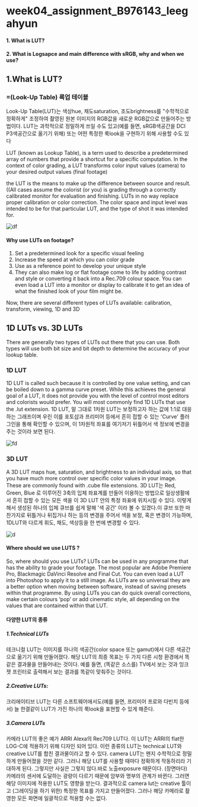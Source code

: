 # week04_assignment_B976143_leegahyun 
#### 1. What is LUT?
#### 2. What is Logsapce and main difference with sRGB, why and when we use?

## 1.What is LUT? 
### =(Look-Up Table) 룩업 테이블 
Look-Up Table(LUT)는 색상hue, 채도saturation, 조도brightness를 "수학적으로 정확하게" 조정하여 촬영된 원본 이미지의 RGB값을 새로운 RGB값으로 만들어주는 방법이다.
LUT는 과학적으로 정밀하게 쓰일 수도 있고(예를 들면, sRGB색공간을 DCI P3색공간으로 옮기기 위해) 또는 어떤 특정한 룩look을 구현하기 위해 사용할 수도 있다

LUT (known as Lookup Table), is a term used to describe a predetermined array of numbers that provide a shortcut for a specific computation. 
In the context of color grading, a LUT transforms color input values (camera) to your desired output values (final footage)

the LUT is the means to make up the difference between source and result.((All cases assume the colorist (or you) is grading through a correctly calibrated monitor for evaluation and finishing. LUTs in no way replace proper calibration or color correction.
The color space and input level was intended to be for that particular LUT, and the type of shot it was intended for.

![df](https://s.studiobinder.com/wp-content/uploads/2019/02/What-is-LUT-LUT-Color-Grading-Ridley-Scott-Film-LUTs-Pack.jpg)

#### Why use LUTs on footage?
1. Set a predetermined look for a specific visual feeling
2. Increase the speed at which you can color grade
3. Use as a reference point to develop your unique style
4. They can also make log or flat footage come to life by adding contrast and style or converting it back into a Rec.709 colour space.
You can even load a LUT into a monitor or display to calibrate it to get an idea of what the finished look of your film might be.

Now, there are several different types of LUTs available: calibration, transform, viewing, 1D and 3D


## 1D LUTs vs. 3D LUTs
There are generally two types of LUTs out there that you can use. Both types will use both bit size and bit depth to determine the accuracy
of your lookup table.

### 1D LUT 
1D LUT is called such because it is controlled by one value setting, and can be boiled down to a gamma curve preset. While this achieves the general goal of a LUT, it does not provide you with the level of control most editors and colorists would prefer. You will most commonly find 1D LUTs that use the .lut extension.
1D LUT, 말 그대로 1차원 LUT는 보정하고자 하는 값에 1:1로 대응하는 그래프이며 우린 이를 포토샵과 프리미어 등에서 흔히 접할 수 있는 'Curve' 플러그인을 통해 확인할 수 있으며, 이 1차원적 좌표를 여기저기 뒤틀어서 색 정보에 변경을 주는 것이라 보면 된다.

![fd](https://file.bodnara.co.kr/webedit/hardward/guide/lut/curve.jpg)

### 3D LUT
A 3D LUT maps hue, saturation, and brightness to an individual axis, so that you have much more control over specific color values in your image. These are commonly found with .cube file extensions.
3D LUT는 Red, Green, Blue 로 이루어진 3축의 입체 좌표계를 만들어 이용하는 방법으로 일상생활에서 흔히 접할 수 있는 모든 색을 이 3D LUT 안의 특정 좌표에 위치시킬 수 있다.
이렇게 해서 생성된 하나의 입체 큐브를 쉽게 말해 '색 공간' 이라 볼 수 있겠다.이 큐브 또한 마찬가지로 뒤틀거나 뒤집거나 하는 등의 변경을 주어서 색을 보정, 혹은 변경이 가능하며, 1DLUT와 다르게 휘도, 채도, 색상등을 한 번에 변경할 수 있다.

![d](https://file.bodnara.co.kr/webedit/hardward/guide/lut/lut.jpg)


#### Where should we use LUTS ?
So, where should you use LUTs? LUTs can be used in any programme that has the ability to grade your footage. 
The most popular are Adobe Premiere Pro, Blackmagic DaVinci Resolve and Final Cut. You can even load a LUT into Photoshop to apply it to a still image.
As LUTs are so universal they are a better option when moving between software, instead of saving presets within that programme. By using LUTs you can do quick overall corrections, make certain colours ‘pop’ or add cinematic style, all depending on the values that are contained within that LUT.

#### 다양한 LUT의 종류 
##### 1.Technical LUTs
테크니컬 LUT는 이미지를 하나의 색공간(color space 또는 gamut)에서 다른 색공간으로 옮기기 위해 만들어졌다.  해당 LUT의 최종 목표는 두 가지 다른 시청 환경에서 똑같은 결과물을 만들어내는 것이다. 예를 들면, (똑같은 소스를) TV에서 보는 것과 잉크젯 프린터로 출력해서 보는 결과를 똑같이 맞춰주는 것이다.

##### 2.Creative LUTs:
크리에이티브 LUT는 다른 소프트웨어에서도(예를 들면, 프리미어 프로와 다빈치 등에서) 늘 한결같이 LUT가 가진 하나의 룩look을 표현할 수 있게 해준다.

##### 3.Camera LUTs
카메라 LUT의 좋은 예가 ARRI Alexa의 Rec709 LUT다.  이 LUT는 ARRI의 flat한 LOG-C에 적용하기 위해 디자인 되어 있다.  이런 종류의 LUT는 technical LUT와 creative LUT를 합친 결과물이라고 할 수 있다.  camera LUT는 왠지 수학적으로 정밀하게 만들어졌을 것만 같다.  그러니 해당 LUT를 사용할 때마다 정확하게 작동하리라 기대하게 된다.  그렇지만 사실은 그렇지 않다.바로 노출exposure 때문이다.
(장면마다) 카메라의 센서에 도달하는 광량이 다르기 때문에 암부와 명부의 관계가 바뀐다.  그러면 해당 이미지에 적용한 LUT도 영향을 받는다. 결과적으로 camera lut는 creative 툴이고 (그레이딩을 하기 위한) 특정한 목표를 가지고 만들어졌다.  그러나 해당 카메라로 촬영한 모든 화면에 일괄적으로 적용할 수는 없다.
